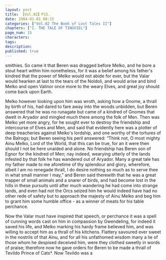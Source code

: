 ```yaml
---
layout: post
title: 【Vol.02】P15.
date: 1984-01-01 00:15
categories: ["Vol.02 The Book of Lost Tales II"]
chapters: ["I. THE TALE OF TINÚVIEL"]
page_num: 15
characters: 
tags: 
description: 
published: true
---
```


<p style="text-indent: 0;">
smithies. So came it that Beren was dragged before Melko, and he bore a stout heart within him nonetheless, for it was a belief among his father's kindred that the power of Melko would not abide for ever, but the Valar would hearken at last to the tears of the Noldoli, and would arise and bind Melko and open Valinor once more to the weary Elves, and great joy should come back upon Earth.
</p>

Melko however looking upon him was wroth, asking how a Gnome, a thrall by birth of his, had dared to fare away into the woods unbidden, but Beren answered that he was no runagate but came of a kindred of Gnomes that dwelt in Aryador and mingled much there among the folk of Men. Then was Melko yet more angry, for he sought ever to destroy the friendship and intercourse of Elves and Men, and said that evidently here was a plotter of deep treacheries against Melko's lordship, and one worthy of the tortures of the Balrogs; but Beren seeing his peril answered: “Think not, O most mighty Ainu Melko, Lord of the World, that this can be true, for an it were then should I not be here unaided and alone. No friendship has Beren son of Egnor for the kindred of Men; nay indeed, wearying utterly of the lands infested by that folk he has wandered out of Aryador. Many a great tale has my father made to me aforetime of thy splendour and glory, wherefore, albeit I am no renegade thrall, I do desire nothing so much as to serve thee in what small manner I may,” and Beren said therewith that he was a great trapper of small animals and a snarer of birds, and had become lost in the hills in these pursuits until after much wandering he had come into strange lands, and even had not the Orcs seized him he would indeed have had no other rede of safety but to approach the majesty of Ainu Melko and beg him to grant him some humble office - as a winner of meats for his table perchance.

Now the Valar must have inspired that speech, or perchance it was a spell of cunning words cast on him in compassion by Gwendeling, for indeed it saved his life, and Melko marking his hardy frame believed him, and was willing to accept him as a thrall of his kitchens. Flattery savoured ever sweet in the nostrils of that Ainu, and for all his unfathomed wisdom many a lie of those whom he despised deceived him, were they clothed sweetly in words of praise; therefore now he gave orders for Beren to be made a thrall of Tevildo Prince of Cats\*. Now Tevildo was a

